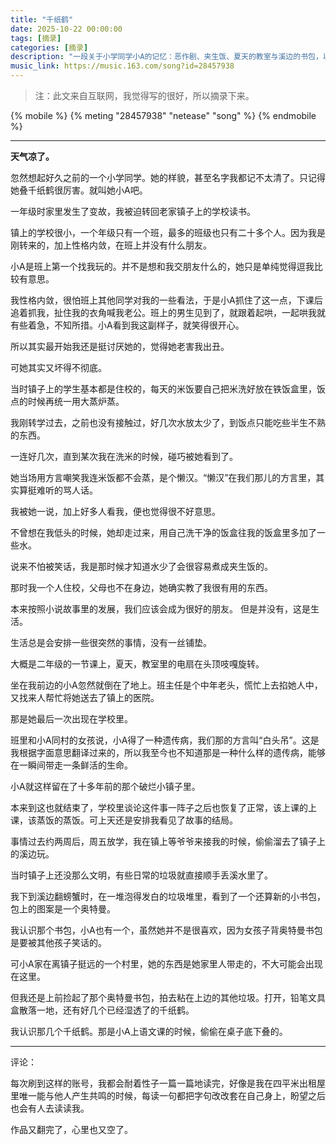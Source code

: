 ```yaml
---
title: "千纸鹤"
date: 2025-10-22 00:00:00
tags: [摘录]
categories: [摘录]
description: "一段关于小学同学小A的记忆：恶作剧、夹生饭、夏天的教室与溪边的书包，以及几只湿透的千纸鹤。"
music_link: https://music.163.com/song?id=28457938
---
```


> 注：此文来自互联网，我觉得写的很好，所以摘录下来。


{% mobile %}
{% meting "28457938" "netease" "song" %}
{% endmobile %}

---

**天气凉了。**

忽然想起好久之前的一个小学同学。她的样貌，甚至名字我都记不太清了。只记得她叠千纸鹤很厉害。就叫她小A吧。

一年级时家里发生了变故，我被迫转回老家镇子上的学校读书。

镇上的学校很小，一个年级只有一个班，最多的班级也只有二十多个人。因为我是刚转来的，加上性格内敛，在班上并没有什么朋友。

小A是班上第一个找我玩的。并不是想和我交朋友什么的，她只是单纯觉得逗我比较有意思。

我性格内敛，很怕班上其他同学对我的一些看法，于是小A抓住了这一点，下课后追着抓我，扯住我的衣角喊我老公。班上的男生见到了，就跟着起哄，一起哄我就有些着急，不知所措。小A看到我这副样子，就笑得很开心。

所以其实最开始我还是挺讨厌她的，觉得她老害我出丑。

可她其实又坏得不彻底。

当时镇子上的学生基本都是住校的，每天的米饭要自己把米洗好放在铁饭盒里，饭点的时候再统一用大蒸炉蒸。

我刚转学过去，之前也没有接触过，好几次水放太少了，到饭点只能吃些半生不熟的东西。

一连好几次，直到某次我在洗米的时候，碰巧被她看到了。

她当场用方言嘲笑我连米饭都不会蒸，是个懒汉。“懒汉”在我们那儿的方言里，其实算挺难听的骂人话。

我被她一说，加上好多人看我，便也觉得很不好意思。

不曾想在我低头的时候，她却走过来，用自己洗干净的饭盒往我的饭盒里多加了一些水。

说来不怕被笑话，我是那时候才知道水少了会很容易煮成夹生饭的。

那时我一个人住校，父母也不在身边，她确实教了我很有用的东西。

本来按照小说故事里的发展，我们应该会成为很好的朋友。
但是并没有，这是生活。

生活总是会安排一些很突然的事情，没有一丝铺垫。

大概是二年级的一节课上，夏天，教室里的电扇在头顶吱嘎旋转。

坐在我前边的小A忽然就倒在了地上。班主任是个中年老头，慌忙上去掐她人中，又找来人帮忙将她送去了镇上的医院。

那是她最后一次出现在学校里。

班里和小A同村的女孩说，小A得了一种遗传病，我们那的方言叫“白头吊”。这是我根据字面意思翻译过来的，所以我至今也不知道那是一种什么样的遗传病，能够在一瞬间带走一条鲜活的生命。

小A就这样留在了十多年前的那个破烂小镇子里。

本来到这也就结束了，学校里谈论这件事一阵子之后也恢复了正常，该上课的上课，该蒸饭的蒸饭。可上天还是安排我看见了故事的结局。

事情过去约两周后，周五放学，我在镇上等爷爷来接我的时候，偷偷溜去了镇子上的溪边玩。

当时镇子上还没那么文明，有些日常的垃圾就直接顺手丢溪水里了。

我下到溪边翻螃蟹时，在一堆泡得发白的垃圾堆里，看到了一个还算新的小书包，包上的图案是一个奥特曼。

我认识那个书包，小A也有一个，虽然她并不是很喜欢，因为女孩子背奥特曼书包是要被其他孩子笑话的。

可小A家在离镇子挺远的一个村里，她的东西是她家里人带走的，不大可能会出现在这里。

但我还是上前捡起了那个奥特曼书包，拍去粘在上边的其他垃圾。打开，铅笔文具盒散落一地，还有好几个已经湿透了的千纸鹤。

我认识那几个千纸鹤。那是小A上语文课的时候，偷偷在桌子底下叠的。

---

评论：

每次刷到这样的账号，我都会耐着性子一篇一篇地读完，好像是我在四平米出租屋里唯一能与他人产生共鸣的时候，每读一句都把字句改改套在自己身上，盼望之后也会有人去读读我。

作品又翻完了，心里也又空了。
